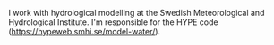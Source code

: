 I work with hydrological modelling at the Swedish Meteorological and Hydrological Institute. I'm responsible for the HYPE code (https://hypeweb.smhi.se/model-water/).


<!---
cpers/cpers is a ✨ special ✨ repository because its `README.md` (this file) appears on your GitHub profile.
You can click the Preview link to take a look at your changes.
--->
